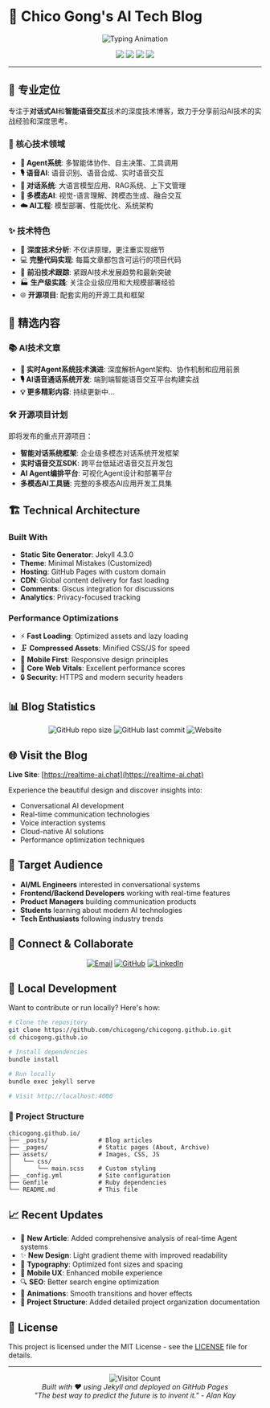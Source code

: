 # 🤖 Chico Gong's AI Tech Blog

<div align="center">
  <img src="https://readme-typing-svg.herokuapp.com?font=Fira+Code&weight=500&size=28&duration=4000&pause=1000&color=6C7CE7&center=true&vCenter=true&width=700&lines=Welcome+to+AI+Tech+Blog+%F0%9F%91%8B;Conversational+AI+Expert+%F0%9F%A4%96;Voice+Interaction+Developer+%F0%9F%8E%99%EF%B8%8F;Building+Intelligent+Systems+%E2%9A%A1" alt="Typing Animation" />
</div>

<p align="center">
  <img src="https://img.shields.io/badge/AI_Focused-100%25-FF6B6B?style=for-the-badge&logo=openai&logoColor=white" />
  <img src="https://img.shields.io/badge/Jekyll-4.3.0-CC0000?style=for-the-badge&logo=jekyll&logoColor=white" />
  <img src="https://img.shields.io/badge/Minimal_Mistakes-4.24.0-6C7CE7?style=for-the-badge" />
  <img src="https://img.shields.io/badge/GitHub_Pages-222222?style=for-the-badge&logo=github&logoColor=white" />
</p>

---

## 🎯 专业定位

专注于**对话式AI**和**智能语音交互**技术的深度技术博客，致力于分享前沿AI技术的实战经验和深度思考。

### 🤖 核心技术领域

- **🧠 Agent系统**: 多智能体协作、自主决策、工具调用
- **🎙️ 语音AI**: 语音识别、语音合成、实时语音交互
- **💬 对话系统**: 大语言模型应用、RAG系统、上下文管理
- **🔗 多模态AI**: 视觉-语言理解、跨模态生成、融合交互
- **☁️ AI工程**: 模型部署、性能优化、系统架构

### ✨ 技术特色

- 🔬 **深度技术分析**: 不仅讲原理，更注重实现细节
- 💻 **完整代码实现**: 每篇文章都包含可运行的项目代码
- 🚀 **前沿技术跟踪**: 紧跟AI技术发展趋势和最新突破
- 🏭 **生产级实践**: 关注企业级应用和大规模部署经验
- 🌐 **开源项目**: 配套实用的开源工具和框架

## 🚀 精选内容

### 📚 AI技术文章

- **🤖 实时Agent系统技术演进**: 深度解析Agent架构、协作机制和应用前景
- **🎙️ AI语音通话系统开发**: 端到端智能语音交互平台构建实战
- **💡 更多精彩内容**: 持续更新中...

### 🛠️ 开源项目计划

即将发布的重点开源项目：

- **智能对话系统框架**: 企业级多模态对话系统开发框架
- **实时语音交互SDK**: 跨平台低延迟语音交互开发包
- **AI Agent编排平台**: 可视化Agent设计和部署平台
- **多模态AI工具链**: 完整的多模态AI应用开发工具集

## 🏗️ Technical Architecture

### Built With

- **Static Site Generator**: Jekyll 4.3.0
- **Theme**: Minimal Mistakes (Customized)
- **Hosting**: GitHub Pages with custom domain
- **CDN**: Global content delivery for fast loading
- **Comments**: Giscus integration for discussions
- **Analytics**: Privacy-focused tracking

### Performance Optimizations

- ⚡ **Fast Loading**: Optimized assets and lazy loading
- 🗜️ **Compressed Assets**: Minified CSS/JS for speed
- 📱 **Mobile First**: Responsive design principles
- 🎯 **Core Web Vitals**: Excellent performance scores
- 🔒 **Security**: HTTPS and modern security headers

## 📊 Blog Statistics

<div align="center">
  
![GitHub repo size](https://img.shields.io/github/repo-size/chicogong/chicogong.github.io?style=for-the-badge&color=6C7CE7)
![GitHub last commit](https://img.shields.io/github/last-commit/chicogong/chicogong.github.io?style=for-the-badge&color=A8E6CF)
![Website](https://img.shields.io/website?url=https%3A%2F%2Frealtime-ai.chat&style=for-the-badge&color=FFB6C1)

</div>

## 🌐 Visit the Blog

**Live Site**: [https://realtime-ai.chat](https://realtime-ai.chat)

Experience the beautiful design and discover insights into:
- Conversational AI development
- Real-time communication technologies  
- Voice interaction systems
- Cloud-native AI solutions
- Performance optimization techniques

## 🎯 Target Audience

- **AI/ML Engineers** interested in conversational systems
- **Frontend/Backend Developers** working with real-time features
- **Product Managers** building communication products
- **Students** learning about modern AI technologies
- **Tech Enthusiasts** following industry trends

## 🤝 Connect & Collaborate

<div align="center">
  
[![Email](https://img.shields.io/badge/Email-chicogong@tencent.com-6C7CE7?style=for-the-badge&logo=gmail&logoColor=white)](mailto:chicogong@tencent.com)
[![GitHub](https://img.shields.io/badge/GitHub-chicogong-A8E6CF?style=for-the-badge&logo=github&logoColor=white)](https://github.com/chicogong)
[![LinkedIn](https://img.shields.io/badge/LinkedIn-chicogong-FFB6C1?style=for-the-badge&logo=linkedin&logoColor=white)](https://linkedin.com/in/chicogong)

</div>

## 🔧 Local Development

Want to contribute or run locally? Here's how:

```bash
# Clone the repository
git clone https://github.com/chicogong/chicogong.github.io.git
cd chicogong.github.io

# Install dependencies
bundle install

# Run locally
bundle exec jekyll serve

# Visit http://localhost:4000
```

### 📁 Project Structure

```
chicogong.github.io/
├── _posts/              # Blog articles
├── _pages/              # Static pages (About, Archive)
├── assets/              # Images, CSS, JS
│   └── css/
│       └── main.scss    # Custom styling
├── _config.yml          # Site configuration
├── Gemfile              # Ruby dependencies
└── README.md            # This file
```

## 📈 Recent Updates

- 🤖 **New Article**: Added comprehensive analysis of real-time Agent systems
- ✨ **New Design**: Light gradient theme with improved readability
- 🎨 **Typography**: Optimized font sizes and spacing
- 📱 **Mobile UX**: Enhanced mobile experience
- 🔍 **SEO**: Better search engine optimization
- 💫 **Animations**: Smooth transitions and hover effects
- 📁 **Project Structure**: Added detailed project organization documentation

## 📄 License

This project is licensed under the MIT License - see the [LICENSE](LICENSE) file for details.

---

<div align="center">
  <img src="https://komarev.com/ghpvc/?username=chicogong&label=Visitors&color=6C7CE7&style=for-the-badge" alt="Visitor Count" />
</div>

<div align="center">
  <i>Built with ❤️ using Jekyll and deployed on GitHub Pages</i>
</div>

<div align="center">
  <i>"The best way to predict the future is to invent it." - Alan Kay</i>
</div>